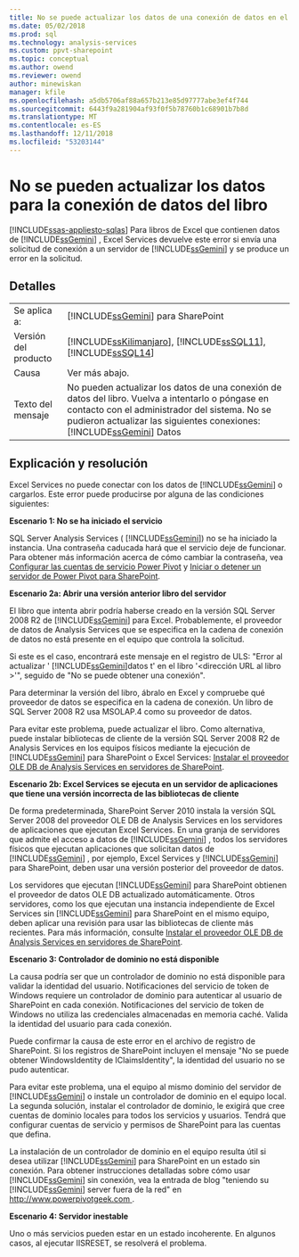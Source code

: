 ```yaml
---
title: No se puede actualizar los datos de una conexión de datos en el libro | Microsoft Docs
ms.date: 05/02/2018
ms.prod: sql
ms.technology: analysis-services
ms.custom: ppvt-sharepoint
ms.topic: conceptual
ms.author: owend
ms.reviewer: owend
author: minewiskan
manager: kfile
ms.openlocfilehash: a5db5706af88a657b213e85d97777abe3ef4f744
ms.sourcegitcommit: 6443f9a281904af93f0f5b78760b1c68901b7b8d
ms.translationtype: MT
ms.contentlocale: es-ES
ms.lasthandoff: 12/11/2018
ms.locfileid: "53203144"
---
```

# <a name="unable-to-refresh-data-for-a-data-connection-in-the-workbook"></a>No se pueden actualizar los datos para la conexión de datos del libro
[!INCLUDE[ssas-appliesto-sqlas](../../includes/ssas-appliesto-sqlas.md)]
  Para libros de Excel que contienen datos de [!INCLUDE[ssGemini](../../includes/ssgemini-md.md)] , Excel Services devuelve este error si envía una solicitud de conexión a un servidor de [!INCLUDE[ssGemini](../../includes/ssgemini-md.md)] y se produce un error en la solicitud.  
  
## <a name="details"></a>Detalles  
  
|||  
|-|-|  
|Se aplica a:|[!INCLUDE[ssGemini](../../includes/ssgemini-md.md)] para SharePoint|  
|Versión del producto|[!INCLUDE[ssKilimanjaro](../../includes/sskilimanjaro-md.md)], [!INCLUDE[ssSQL11](../../includes/sssql11-md.md)], [!INCLUDE[ssSQL14](../../includes/sssql14-md.md)]|  
|Causa|Ver más abajo.|  
|Texto del mensaje|No pueden actualizar los datos de una conexión de datos del libro. Vuelva a intentarlo o póngase en contacto con el administrador del sistema. No se pudieron actualizar las siguientes conexiones: [!INCLUDE[ssGemini](../../includes/ssgemini-md.md)] Datos|  
  
## <a name="explanation-and-resolution"></a>Explicación y resolución  
 Excel Services no puede conectar con los datos de [!INCLUDE[ssGemini](../../includes/ssgemini-md.md)] o cargarlos. Este error puede producirse por alguna de las condiciones siguientes:  
  
 **Escenario 1: No se ha iniciado el servicio**  
  
 SQL Server Analysis Services ( [!INCLUDE[ssGemini](../../includes/ssgemini-md.md)]) no se ha iniciado la instancia. Una contraseña caducada hará que el servicio deje de funcionar. Para obtener más información acerca de cómo cambiar la contraseña, vea [Configurar las cuentas de servicio Power Pivot](../../analysis-services/power-pivot-sharepoint/configure-power-pivot-service-accounts.md) y [Iniciar o detener un servidor de Power Pivot para SharePoint](../../analysis-services/power-pivot-sharepoint/start-or-stop-a-power-pivot-for-sharepoint-server.md).  
  
 **Escenario 2a: Abrir una versión anterior libro del servidor**  
  
 El libro que intenta abrir podría haberse creado en la versión SQL Server 2008 R2 de [!INCLUDE[ssGemini](../../includes/ssgemini-md.md)] para Excel. Probablemente, el proveedor de datos de Analysis Services que se especifica en la cadena de conexión de datos no está presente en el equipo que controla la solicitud.  
  
 Si este es el caso, encontrará este mensaje en el registro de ULS: "Error al actualizar ' [!INCLUDE[ssGemini](../../includes/ssgemini-md.md)]datos t' en el libro '\<dirección URL al libro >'", seguido de "No se puede obtener una conexión".  
  
 Para determinar la versión del libro, ábralo en Excel y compruebe qué proveedor de datos se especifica en la cadena de conexión. Un libro de SQL Server 2008 R2 usa MSOLAP.4 como su proveedor de datos.  
  
 Para evitar este problema, puede actualizar el libro. Como alternativa, puede instalar bibliotecas de cliente de la versión SQL Server 2008 R2 de Analysis Services en los equipos físicos mediante la ejecución de [!INCLUDE[ssGemini](../../includes/ssgemini-md.md)] para SharePoint o Excel Services: [Instalar el proveedor OLE DB de Analysis Services en servidores de SharePoint](http://msdn.microsoft.com/2c62daf9-1f2d-4508-a497-af62360ee859).  
  
 **Escenario 2b: Excel Services se ejecuta en un servidor de aplicaciones que tiene una versión incorrecta de las bibliotecas de cliente**  
  
 De forma predeterminada, SharePoint Server 2010 instala la versión SQL Server 2008 del proveedor OLE DB de Analysis Services en los servidores de aplicaciones que ejecutan Excel Services. En una granja de servidores que admite el acceso a datos de [!INCLUDE[ssGemini](../../includes/ssgemini-md.md)] , todos los servidores físicos que ejecutan aplicaciones que solicitan datos de [!INCLUDE[ssGemini](../../includes/ssgemini-md.md)] , por ejemplo, Excel Services y [!INCLUDE[ssGemini](../../includes/ssgemini-md.md)] para SharePoint, deben usar una versión posterior del proveedor de datos.  
  
 Los servidores que ejecutan [!INCLUDE[ssGemini](../../includes/ssgemini-md.md)] para SharePoint obtienen el proveedor de datos OLE DB actualizado automáticamente. Otros servidores, como los que ejecutan una instancia independiente de Excel Services sin [!INCLUDE[ssGemini](../../includes/ssgemini-md.md)] para SharePoint en el mismo equipo, deben aplicar una revisión para usar las bibliotecas de cliente más recientes. Para más información, consulte [Instalar el proveedor OLE DB de Analysis Services en servidores de SharePoint](http://msdn.microsoft.com/2c62daf9-1f2d-4508-a497-af62360ee859).  
  
 **Escenario 3: Controlador de dominio no está disponible**  
  
 La causa podría ser que un controlador de dominio no está disponible para validar la identidad del usuario. Notificaciones del servicio de token de Windows requiere un controlador de dominio para autenticar al usuario de SharePoint en cada conexión. Notificaciones del servicio de token de Windows no utiliza las credenciales almacenadas en memoria caché. Valida la identidad del usuario para cada conexión.  
  
 Puede confirmar la causa de este error en el archivo de registro de SharePoint. Si los registros de SharePoint incluyen el mensaje "No se puede obtener WindowsIdentity de IClaimsIdentity", la identidad del usuario no se pudo autenticar.  
  
 Para evitar este problema, una el equipo al mismo dominio del servidor de [!INCLUDE[ssGemini](../../includes/ssgemini-md.md)] o instale un controlador de dominio en el equipo local. La segunda solución, instalar el controlador de dominio, le exigirá que cree cuentas de dominio locales para todos los servicios y usuarios. Tendrá que configurar cuentas de servicio y permisos de SharePoint para las cuentas que defina.  
  
 La instalación de un controlador de dominio en el equipo resulta útil si desea utilizar [!INCLUDE[ssGemini](../../includes/ssgemini-md.md)] para SharePoint en un estado sin conexión. Para obtener instrucciones detalladas sobre cómo usar [!INCLUDE[ssGemini](../../includes/ssgemini-md.md)] sin conexión, vea la entrada de blog "teniendo su [!INCLUDE[ssGemini](../../includes/ssgemini-md.md)] server fuera de la red" en [ http://www.powerpivotgeek.com ](http://go.microsoft.com/fwlink/?LinkId=184241).  
  
 **Escenario 4: Servidor inestable**  
  
 Uno o más servicios pueden estar en un estado incoherente. En algunos casos, al ejecutar IISRESET, se resolverá el problema.  
  
  
